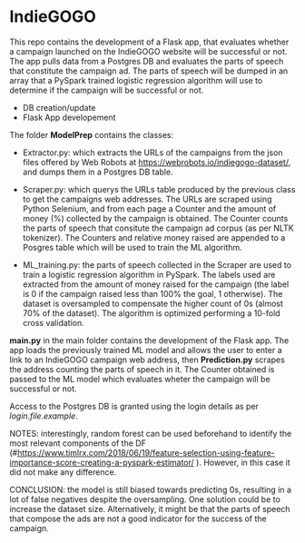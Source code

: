 # IndieGOGO
This repo contains the development of a Flask app, that evaluates whether a campaign launched on the IndieGOGO website will be successful or not.
The app pulls data from a Postgres DB and evaluates the parts of speech that constitute the campaign ad. The parts of speech will be dumped in an array 
that a PySpark trained logistic regression algorithm will use to determine if the campaign will be successful or not.

* DB creation/update
* Flask App developement

The folder **ModelPrep** contains the classes:

* Extractor.py: which extracts the URLs of the campaigns from the json files offered by Web Robots at https://webrobots.io/indiegogo-dataset/,
and dumps them in a Postgres DB table.

* Scraper.py: which querys the URLs table produced by the previous class to get the campaigns web addresses. The URLs are scraped using Python
Selenium, and from each page a Counter and the amount of money (%) collected by the campaign is obtained. The Counter counts the parts of speech that 
consitute the campaign ad corpus (as per NLTK tokenizer). The Counters and relative money raised are appended to a Posgres table which will be used to train the ML algorithm.
* ML_training.py: the parts of speech collected in the Scraper are used to train a logistic regression algorithm in PySpark.
The labels used are extracted from the amount of money raised for the campaign (the label is 0 if the campaign raised less than 100% the goal, 
1 otherwise). 
The dataset is oversampled to compensate the higher count of 0s (almost 70% of the dataset). 
The algorithm is optimized performing a 10-fold cross validation.

**main.py** in the main folder contains the development of the Flask app. The app loads the previously trained ML model and allows the user to enter a link to an IndieGOGO campaign web address,
then **Prediction.py** scrapes the address counting the parts of speech in it. The Counter obtained is passed to the ML model which evaluates wheter the campaign will be successful or not.

Access to the Postgres DB is granted using the login details as per *login.file.example*.

NOTES: interestingly, random forest can be used beforehand to identify the most relevant components of the DF (#https://www.timlrx.com/2018/06/19/feature-selection-using-feature-importance-score-creating-a-pyspark-estimator/
). However, in this case it did not make any difference.

CONCLUSION: the model is still biased towards predicting 0s, resulting in a lot of false negatives despite the oversampling. One solution could be to increase the dataset size. Alternatively, it might be that the parts of speech that compose the ads are not a good indicator for the success of the campaign.
